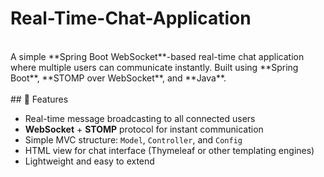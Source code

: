 # Real-Time-Chat-Application

<br>
A simple **Spring Boot WebSocket**-based real-time chat application where multiple users can communicate instantly.  
Built using **Spring Boot**, **STOMP over WebSocket**, and **Java**.

<br>
<br>
## 🚀 Features

- Real-time message broadcasting to all connected users
- **WebSocket** + **STOMP** protocol for instant communication
- Simple MVC structure: `Model`, `Controller`, and `Config`
- HTML view for chat interface (Thymeleaf or other templating engines)
- Lightweight and easy to extend

